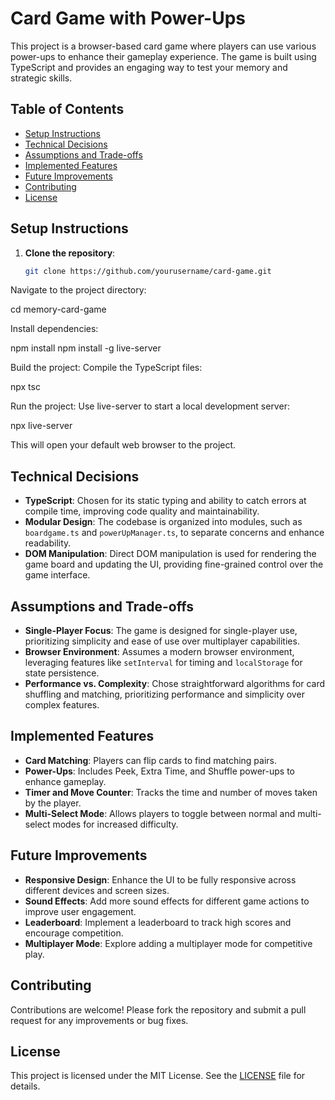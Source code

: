# Card Game with Power-Ups

This project is a browser-based card game where players can use various power-ups to enhance their gameplay experience. The game is built using TypeScript and provides an engaging way to test your memory and strategic skills.

## Table of Contents

- [Setup Instructions](#setup-instructions)
- [Technical Decisions](#technical-decisions)
- [Assumptions and Trade-offs](#assumptions-and-trade-offs)
- [Implemented Features](#implemented-features)
- [Future Improvements](#future-improvements)
- [Contributing](#contributing)
- [License](#license)

## Setup Instructions

1. **Clone the repository**:
   ```bash
   git clone https://github.com/yourusername/card-game.git

Navigate to the project directory:

cd memory-card-game

Install dependencies:

npm install
npm install -g live-server

Build the project: Compile the TypeScript files:

npx tsc

Run the project: Use live-server to start a local development server:

npx live-server

This will open your default web browser to the project.

## Technical Decisions

- **TypeScript**: Chosen for its static typing and ability to catch errors at compile time, improving code quality and maintainability.
- **Modular Design**: The codebase is organized into modules, such as `boardgame.ts` and `powerUpManager.ts`, to separate concerns and enhance readability.
- **DOM Manipulation**: Direct DOM manipulation is used for rendering the game board and updating the UI, providing fine-grained control over the game interface.

## Assumptions and Trade-offs

- **Single-Player Focus**: The game is designed for single-player use, prioritizing simplicity and ease of use over multiplayer capabilities.
- **Browser Environment**: Assumes a modern browser environment, leveraging features like `setInterval` for timing and `localStorage` for state persistence.
- **Performance vs. Complexity**: Chose straightforward algorithms for card shuffling and matching, prioritizing performance and simplicity over complex features.

## Implemented Features

- **Card Matching**: Players can flip cards to find matching pairs.
- **Power-Ups**: Includes Peek, Extra Time, and Shuffle power-ups to enhance gameplay.
- **Timer and Move Counter**: Tracks the time and number of moves taken by the player.
- **Multi-Select Mode**: Allows players to toggle between normal and multi-select modes for increased difficulty.

## Future Improvements

- **Responsive Design**: Enhance the UI to be fully responsive across different devices and screen sizes.
- **Sound Effects**: Add more sound effects for different game actions to improve user engagement.
- **Leaderboard**: Implement a leaderboard to track high scores and encourage competition.
- **Multiplayer Mode**: Explore adding a multiplayer mode for competitive play.

## Contributing

Contributions are welcome! Please fork the repository and submit a pull request for any improvements or bug fixes.

## License

This project is licensed under the MIT License. See the [LICENSE](LICENSE) file for details.
